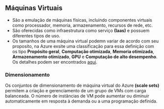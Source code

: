 ## Máquinas Virtuais

- São a emulação de máquinas físicas, incluindo componentes virtuais como processador, memoria, armazenamento, recursos de rede, etc.
- São oferecidas como infraestrutura como serviço **(Iaas)** e possuem diferentes tipos de uso.
- Os tamanhos de uma máquina virtual podemn variar de acordo com seu proposito, na Azure exsite uma classificação para essa definição com os tipo **Propósito geral**, **Computação otimizada**, **Memoria otimizada**, **Armazenamento otimizado**, **GPU** e **Computação de alto desempenho**. Os detalhes podem ser encontrados [aqui](https://learn.microsoft.com/pt-br/azure/virtual-machines/sizes).

### Dimensionamento

Os conjuntos de dimensionamento de máquina virtual do Azure **(scale sets)** permitem a criação e gerenciamento de um grupo de VMs com carga balanceada. O número de instâncias de VM pode aumentar ou diminuir automaticamente em resposta à demanda ou a uma programação definida. 

